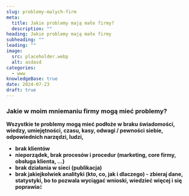 ```yaml
---
slug: problemy-malych-firm
meta:
  title: Jakie problemy mają małe firmy?
  description: ""
heading: Jakie problemy mają małe firmy
subheading: ""
leading: ""
image:
  src: placeholder.webp
  alt: asdasd
categories:
  - www
knowledgeBase: true
date: 2024-07-23
draft: true
---
```


### **Jakie w moim mniemaniu firmy mogą mieć problemy?**

**Wszystkie te problemy mogą mieć podłoże w braku świadomości, wiedzy, umiejętności, czasu, kasy, odwagi / pewności siebie, odpowiednich narzędzi, ludzi,**

- **brak klientów**
- **nieporządek, brak procesów i procedur (marketing, core firmy, obsługa klienta, …)**
- **brak działania w sieci (publikacja)**
- **brak jakiejkolwiek analityki (kto, co, jak i dlaczego) - zbieraj dane, statystyki, bo to pozwala wyciągać wnioski, wiedzieć więcej i się poprawia**ć
